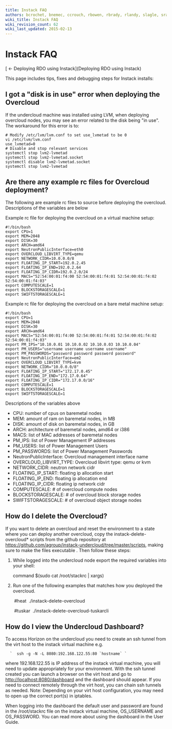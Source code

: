 ```yaml
---
title: Instack FAQ
authors: bcrochet, bnemec, ccrouch, rbowen, rbrady, rlandy, slagle, sradvan
wiki_title: Instack FAQ
wiki_revision_count: 62
wiki_last_updated: 2015-02-13
---
```


# Instack FAQ

[ ← Deploying RDO using Instack](Deploying RDO using Instack)

This page includes tips, fixes and debugging steps for Instack installs:

## I got a "disk is in use" error when deploying the Overcloud

If the undercloud machine was installed using LVM, when deploying overcloud nodes, you may see an error related to the disk being "in use". The workaround for this error is to:

    # Modify /etc/lvm/lvm.conf to set use_lvmetad to be 0
    vi /etc/lvm/lvm.conf
    use_lvmetad=0
    # Disable and stop relevant services
    systemctl stop lvm2-lvmetad
    systemctl stop lvm2-lvmetad.socket
    systemctl disable lvm2-lvmetad.socket
    systemctl stop lvm2-lvmetad

## Are there any example rc files for Overcloud deployment?

The following are example rc files to source before deploying the overcloud. Descriptions of the variables are below

Example rc file for deploying the overcloud on a virtual machine setup:

    #!/bin/bash
    export CPU=1
    export MEM=2048
    export DISK=30
    export ARCH=amd64
    export NeutronPublicInterface=eth0
    export OVERCLOUD_LIBVIRT_TYPE=qemu
    export NETWORK_CIDR=10.0.0.0/8
    export FLOATING_IP_START=192.0.2.45
    export FLOATING_IP_END=192.0.2.64
    export FLOATING_IP_CIDR=192.0.2.0/24
    export MACS="52:54:00:01:f4:00 52:54:00:01:f4:01 52:54:00:01:f4:02 52:54:00:01:f4:03"
    export COMPUTESCALE=1
    export BLOCKSTORAGESCALE=1
    export SWIFTSTORAGESCALE=1

Example rc file for deploying the overcloud on a bare metal machine setup:

    #!/bin/bash
    export CPU=1
    export MEM=2048
    export DISK=30
    export ARCH=amd64
    export MACS="52:54:00:01:f4:00 52:54:00:01:f4:01 52:54:00:01:f4:02 52:54:00:01:f4:03"
    export PM_IPS="10.10.0.01 10.10.0.02 10.10.0.03 10.10.0.04"
    export PM_USERS="username username username username"
    export PM_PASSWORDS="password password password password"
    export NeutronPublicInterface=em2
    export OVERCLOUD_LIBVIRT_TYPE=kvm
    export NETWORK_CIDR="10.0.0.0/8"
    export FLOATING_IP_START="172.17.0.45"
    export FLOATING_IP_END="172.17.0.64"
    export FLOATING_IP_CIDR="172.17.0.0/16"
    export COMPUTESCALE=1
    export BLOCKSTORAGESCALE=1
    export SWIFTSTORAGESCALE=1

Descriptions of the variables above

*   CPU: number of cpus on baremetal nodes
*   MEM: amount of ram on baremetal nodes, in MB
*   DISK: amount of disk on baremetal nodes, in GB
*   ARCH: architecture of baremetal nodes, amd64 or i386
*   MACS: list of MAC addresses of baremetal nodes
*   PM_IPS: list of Power Management IP addresses
*   PM_USERS: list of Power Management Users
*   PM_PASSWORDS: list of Power Management Passwords
*   NeutronPublicInterface: Overcloud management interface name
*   OVERCLOUD_LIBVIRT_TYPE: Overcloud libvirt type: qemu or kvm
*   NETWORK_CIDR: neutron network cidr
*   FLOATING_IP_START: floating ip allocation start
*   FLOATING_IP_END: floating ip allocation end
*   FLOATING_IP_CIDR: floating ip network cidr
*   COMPUTESCALE: # of overcloud compute nodes
*   BLOCKSTORAGESCALE: # of overcloud block storage nodes
*   SWIFTSTORAGESCALE: # of overcloud object storage nodes

## How do I delete the Overcloud?

If you want to delete an overcloud and reset the environment to a state where you can deploy another overcloud, copy the instack-delete-overcloud\* scripts from the github repository at <https://github.com/agroup/instack-undercloud/tree/master/scripts>, making sure to make the files executable . Then follow these steps:

1. While logged into the undercloud node export the required variables into your shell:

      command $(sudo cat /root/stackrc | xargs)

2. Run one of the following examples that matches how you deployed the overcloud.

       #heat
       ./instack-delete-overcloud

       #tuskar
       ./instack-delete-overcloud-tuskarcli

## How do I view the Undercloud Dashboard?

To access Horizon on the undercloud you need to create an ssh tunnel from the virt host to the instack virtual machine e.g.

      `  ssh -g -N -L 8080:192.168.122.55:80 `hostname` `

where 192.168.122.55 is IP address of the instack virtual machine, you will need to update appropriately for your environment. With the ssh tunnel created you can launch a browser on the virt host and go to <http://localhost:8080/dashboard> and the dashboard should appear. If you need to connect remotely through the virt host, you can chain ssh tunnels as needed. Note: Depending on your virt host configuration, you may need to open up the correct port(s) in iptables.

When logging into the dashboard the default user and password are found in the /root/stackrc file on the instack virtual machine, OS_USERNAME and OS_PASSWORD. You can read more about using the dashboard in the User Guide.
